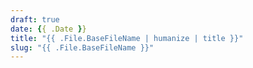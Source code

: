 ```yaml
---
draft: true
date: {{ .Date }}
title: "{{ .File.BaseFileName | humanize | title }}"
slug: "{{ .File.BaseFileName }}"
---
```

